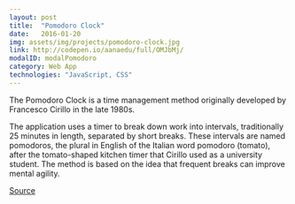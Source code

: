 ```yaml
---
layout: post
title:  "Pomodoro Clock"
date:   2016-01-20
img: assets/img/projects/pomodoro-clock.jpg
link: http://codepen.io/aanaedu/full/OMJbMj/
modalID: modalPomodoro
category: Web App
technologies: "JavaScript, CSS"
---
```

The Pomodoro Clock is a time management method originally developed by Francesco Cirillo in the late 1980s. 

The application uses a timer to break down work into intervals, traditionally 25 minutes in length, separated by short breaks. These intervals are named pomodoros, the plural in English of the Italian word pomodoro (tomato), after the tomato-shaped kitchen timer that Cirillo used as a university student. The method is based on the idea that frequent breaks can improve mental agility.

[Source](https://en.wikipedia.org/wiki/Pomodoro_Technique)